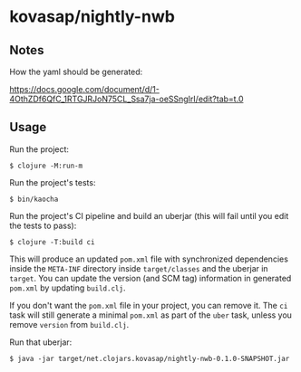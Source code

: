 # kovasap/nightly-nwb

## Notes

How the yaml should be generated:

https://docs.google.com/document/d/1-4OthZDf6QfC_1RTGJRJoN75CL_Ssa7ja-oeSSngIrI/edit?tab=t.0

## Usage

Run the project:

    $ clojure -M:run-m

Run the project's tests:

    $ bin/kaocha

Run the project's CI pipeline and build an uberjar (this will fail until you
edit the tests to pass):

    $ clojure -T:build ci

This will produce an updated `pom.xml` file with synchronized dependencies
inside the `META-INF` directory inside `target/classes` and the uberjar in
`target`.
You can update the version (and SCM tag) information in generated `pom.xml` by
updating `build.clj`.

If you don't want the `pom.xml` file in your project, you can remove it.
The `ci` task will still generate a minimal `pom.xml` as part of the `uber`
task, unless you remove `version` from `build.clj`.

Run that uberjar:

    $ java -jar target/net.clojars.kovasap/nightly-nwb-0.1.0-SNAPSHOT.jar
